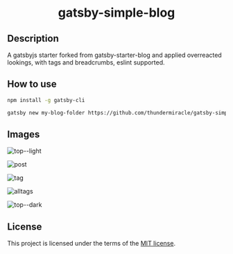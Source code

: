 <h1 align="center">gatsby-simple-blog</h1>

## Description

A gatsbyjs starter forked from gatsby-starter-blog and applied overreacted lookings, with tags and breadcrumbs, eslint supported.

## How to use

```sh
npm install -g gatsby-cli

gatsby new my-blog-folder https://github.com/thundermiracle/gatsby-simple-blog
```

## Images

![top--light](./images/top.png)

![post](./images/post.png)

![tag](./images/tag.png)

![alltags](./images/alltags.png)

![top--dark](./images/top-dark.png)

## License

This project is licensed under the terms of the [MIT license](/LICENSE).
